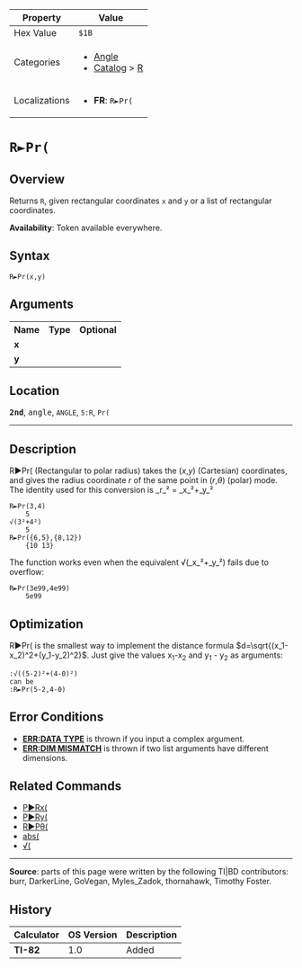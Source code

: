 | Property      | Value |
|---------------|-------|
| Hex Value     | `$1B`|
| Categories    | <ul><li>[Angle](<../categories/Angle.md>)</li><li>[Catalog](<../categories/Catalog.md>) > [R](<../categories/Catalog.md#R>)</li></ul> |
| Localizations | <ul><li><b>FR</b>: `R►Pr(`</li></ul> |

# `R►Pr(`

## Overview
Returns `R`, given rectangular coordinates `x` and `y` or a list of rectangular coordinates.


<b>Availability</b>: Token available everywhere.

## Syntax
`R►Pr(x,y)`

## Arguments
<table>
<tr><th>Name</th><th>Type</th><th>Optional</th></tr>

<tr><td><b>x</b></td><td></td><td></td></tr>

<tr><td><b>y</b></td><td></td><td></td></tr>

</table>

## Location
<tt><kbd><b>2nd</b></kbd></tt>, <kbd>angle</kbd>, `ANGLE`, `5:R`, `Pr(`
<hr>

## Description

R►Pr( (Rectangular to polar radius) takes the (_x_,_y_) (Cartesian) coordinates, and gives the radius coordinate _r_ of the same point in (_r_,_θ_) (polar) mode. The identity used for this conversion is _r_² = _x_²+_y_²

```ti-basic
R►Pr(3,4)
    5
√(3²+4²)
    5
R►Pr({6,5},{8,12})
    {10 13}
```

The function works even when the equivalent √(_x_²+_y_²) fails due to overflow:

```ti-basic
R►Pr(3e99,4e99)
    5e99
```

## Optimization

R►Pr( is the smallest way to implement the distance formula $d=\sqrt{(x_1-x_2)^2+(y_1-y_2)^2}$. Just give the values x<sub>1</sub>-x<sub>2</sub> and y<sub>1</sub> - y<sub>2</sub> as arguments:

```ti-basic
:√((5-2)²+(4-0)²)
can be
:R►Pr(5-2,4-0)
```

## Error Conditions

*   **[ERR:DATA TYPE](errors#datatype)** is thrown if you input a complex argument.
*   **[ERR:DIM MISMATCH](errors#dimmismatch)** is thrown if two list arguments have different dimensions.

## Related Commands

*   [P►Rx(](P►Rx\(.md)
*   [P►Ry(](P►Ry\(.md)
*   [R►Pθ(](R►Pθ\(.md)
*   [abs(](abs\(.md)
*   [√(](√\(.md)

* * *

**Source**: parts of this page were written by the following TI|BD contributors: burr, DarkerLine, GoVegan, Myles_Zadok, thornahawk, Timothy Foster.

## History
| Calculator | OS Version | Description |
|------------|------------|-------------|
| <b>TI-82</b> | 1.0 | Added |


